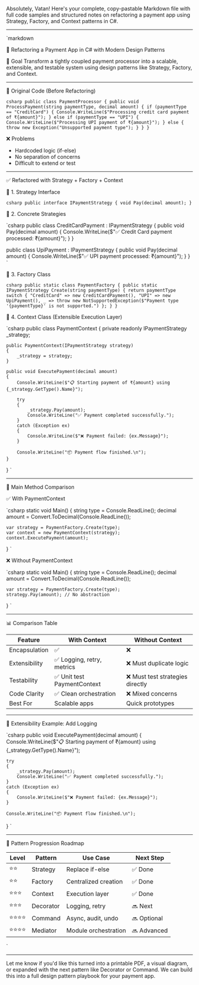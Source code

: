 Absolutely, Vatan! Here's your complete, copy-pastable Markdown file with full code samples and structured notes on refactoring a payment app using Strategy, Factory, and Context patterns in C#.

---

`markdown

🧠 Refactoring a Payment App in C# with Modern Design Patterns

🎯 Goal
Transform a tightly coupled payment processor into a scalable, extensible, and testable system using design patterns like Strategy, Factory, and Context.

---

🧱 Original Code (Before Refactoring)

`csharp
public class PaymentProcessor
{
    public void ProcessPayment(string paymentType, decimal amount)
    {
        if (paymentType == "CreditCard")
        {
            Console.WriteLine($"Processing credit card payment of ₹{amount}");
        }
        else if (paymentType == "UPI")
        {
            Console.WriteLine($"Processing UPI payment of ₹{amount}");
        }
        else
        {
            throw new Exception("Unsupported payment type");
        }
    }
}
`

❌ Problems
- Hardcoded logic (if-else)
- No separation of concerns
- Difficult to extend or test

---

✅ Refactored with Strategy + Factory + Context

🔹 1. Strategy Interface

`csharp
public interface IPaymentStrategy
{
    void Pay(decimal amount);
}
`

🔹 2. Concrete Strategies

`csharp
public class CreditCardPayment : IPaymentStrategy
{
    public void Pay(decimal amount)
    {
        Console.WriteLine($"✅ Credit Card payment processed: ₹{amount}");
    }
}

public class UpiPayment : IPaymentStrategy
{
    public void Pay(decimal amount)
    {
        Console.WriteLine($"✅ UPI payment processed: ₹{amount}");
    }
}
`

🔹 3. Factory Class

`csharp
public static class PaymentFactory
{
    public static IPaymentStrategy Create(string paymentType)
    {
        return paymentType switch
        {
            "CreditCard" => new CreditCardPayment(),
            "UPI" => new UpiPayment(),
            _ => throw new NotSupportedException($"Payment type '{paymentType}' is not supported.")
        };
    }
}
`

🔹 4. Context Class (Extensible Execution Layer)

`csharp
public class PaymentContext
{
    private readonly IPaymentStrategy _strategy;

    public PaymentContext(IPaymentStrategy strategy)
    {
        _strategy = strategy;
    }

    public void ExecutePayment(decimal amount)
    {
        Console.WriteLine($"📋 Starting payment of ₹{amount} using {_strategy.GetType().Name}");

        try
        {
            _strategy.Pay(amount);
            Console.WriteLine("✅ Payment completed successfully.");
        }
        catch (Exception ex)
        {
            Console.WriteLine($"❌ Payment failed: {ex.Message}");
        }

        Console.WriteLine("📦 Payment flow finished.\n");
    }
}
`

---

🧪 Main Method Comparison

✅ With PaymentContext

`csharp
static void Main()
{
    string type = Console.ReadLine();
    decimal amount = Convert.ToDecimal(Console.ReadLine());

    var strategy = PaymentFactory.Create(type);
    var context = new PaymentContext(strategy);
    context.ExecutePayment(amount);
}
`

❌ Without PaymentContext

`csharp
static void Main()
{
    string type = Console.ReadLine();
    decimal amount = Convert.ToDecimal(Console.ReadLine());

    var strategy = PaymentFactory.Create(type);
    strategy.Pay(amount); // No abstraction
}
`

---

📊 Comparison Table

| Feature | With Context | Without Context |
|--------|--------------|-----------------|
| Encapsulation | ✅ | ❌ |
| Extensibility | ✅ Logging, retry, metrics | ❌ Must duplicate logic |
| Testability | ✅ Unit test PaymentContext | ❌ Must test strategies directly |
| Code Clarity | ✅ Clean orchestration | ❌ Mixed concerns |
| Best For | Scalable apps | Quick prototypes |

---

🧠 Extensibility Example: Add Logging

`csharp
public void ExecutePayment(decimal amount)
{
    Console.WriteLine($"📋 Starting payment of ₹{amount} using {_strategy.GetType().Name}");

    try
    {
        _strategy.Pay(amount);
        Console.WriteLine("✅ Payment completed successfully.");
    }
    catch (Exception ex)
    {
        Console.WriteLine($"❌ Payment failed: {ex.Message}");
    }

    Console.WriteLine("📦 Payment flow finished.\n");
}
`

---

🧩 Pattern Progression Roadmap

| Level | Pattern | Use Case | Next Step |
|-------|---------|----------|-----------|
| ⭐⭐ | Strategy | Replace if-else | ✅ Done |
| ⭐⭐ | Factory | Centralized creation | ✅ Done |
| ⭐⭐⭐ | Context | Execution layer | ✅ Done |
| ⭐⭐⭐ | Decorator | Logging, retry | 🔜 Next |
| ⭐⭐⭐⭐ | Command | Async, audit, undo | 🔜 Optional |
| ⭐⭐⭐⭐ | Mediator | Module orchestration | 🔜 Advanced |
`

---

Let me know if you'd like this turned into a printable PDF, a visual diagram, or expanded with the next pattern like Decorator or Command. We can build this into a full design pattern playbook for your payment app.
